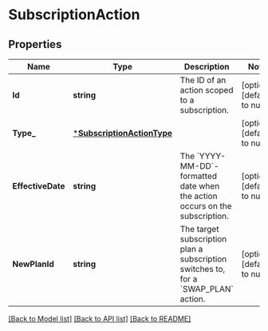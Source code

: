 # SubscriptionAction

## Properties
Name | Type | Description | Notes
------------ | ------------- | ------------- | -------------
**Id** | **string** | The ID of an action scoped to a subscription. | [optional] [default to null]
**Type_** | [***SubscriptionActionType**](SubscriptionActionType.md) |  | [optional] [default to null]
**EffectiveDate** | **string** | The &#x60;YYYY-MM-DD&#x60;-formatted date when the action occurs on the subscription. | [optional] [default to null]
**NewPlanId** | **string** | The target subscription plan a subscription switches to, for a &#x60;SWAP_PLAN&#x60; action. | [optional] [default to null]

[[Back to Model list]](../README.md#documentation-for-models) [[Back to API list]](../README.md#documentation-for-api-endpoints) [[Back to README]](../README.md)

